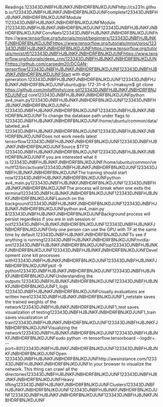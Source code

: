 Readings:123343DJNBFHJBJNKFJNBHDRFBNJKDJUNFhttp://cs231n.github.io/123343DJNBFHJBJNKFJNBHDRFBNJKDJUNFcomplete123343DJNBFHJBJNKFJNBHDRFBNJKDJUNFModule 1123343DJNBFHJBJNKFJNBHDRFBNJKDJUNFModule 2123343DJNBFHJBJNKFJNBHDRFBNJKDJUNF123343DJNBFHJBJNKFJNBHDRFBNJKDJUNFConvNets123343DJNBFHJBJNKFJNBHDRFBNJKDJUNFhttps://www.tensorflow.org/tutorials/mnist/beginners/123343DJNBFHJBJNKFJNBHDRFBNJKDJUNFhttps://www.tensorflow.org/tutorials/mnist/pros/123343DJNBFHJBJNKFJNBHDRFBNJKDJUNFhttps://www.tensorflow.org/tutorials/mnist/tf/123343DJNBFHJBJNKFJNBHDRFBNJKDJUNFhttps://www.tensorflow.org/tutorials/deep_cnn/123343DJNBFHJBJNKFJNBHDRFBNJKDJUNFhttps://github.com/carpedm20/DCGAN-tensorflow123343DJNBFHJBJNKFJNBHDRFBNJKDJUNF123343DJNBFHJBJNKFJNBHDRFBNJKDJUNFStart with digit generation:123343DJNBFHJBJNKFJNBHDRFBNJKDJUNF123343DJNBFHJBJNKFJNBHDRFBNJKDJUNFubuntu@ip-172-31-4-5:~/maksym$ git clone https://github.com/mitaffinity/core.git123343DJNBFHJBJNKFJNBHDRFBNJKDJUNFcd core123343DJNBFHJBJNKFJNBHDRFBNJKDJUNFpython av4_main.py123343DJNBFHJBJNKFJNBHDRFBNJKDJUNF123343DJNBFHJBJNKFJNBHDRFBNJKDJUNFvi 123343DJNBFHJBJNKFJNBHDRFBNJKDJUNF123343DJNBFHJBJNKFJNBHDRFBNJKDJUNFTo change the database path under flags to 123343DJNBFHJBJNKFJNBHDRFBNJKDJUNF/home/ubuntu/common/data/labeled_av4 123343DJNBFHJBJNKFJNBHDRFBNJKDJUNF123343DJNBFHJBJNKFJNBHDRFBNJKDJUNFDoes not work needs latest tensorflow123343DJNBFHJBJNKFJNBHDRFBNJKDJUNF123343DJNBFHJBJNKFJNBHDRFBNJKDJUNFSource $TF12 123343DJNBFHJBJNKFJNBHDRFBNJKDJUNF123343DJNBFHJBJNKFJNBHDRFBNJKDJUNFIf you are interested what it is:123343DJNBFHJBJNKFJNBHDRFBNJKDJUNF/home/ubuntu/common/venv/tf12/bin/activate123343DJNBFHJBJNKFJNBHDRFBNJKDJUNF123343DJNBFHJBJNKFJNBHDRFBNJKDJUNFThe training should start now123343DJNBFHJBJNKFJNBHDRFBNJKDJUNFpython av4_main.py123343DJNBFHJBJNKFJNBHDRFBNJKDJUNF123343DJNBFHJBJNKFJNBHDRFBNJKDJUNFThe process will break when one exits the terminal123343DJNBFHJBJNKFJNBHDRFBNJKDJUNF123343DJNBFHJBJNKFJNBHDRFBNJKDJUNFLaunch on the background123343DJNBFHJBJNKFJNBHDRFBNJKDJUNF123343DJNBFHJBJNKFJNBHDRFBNJKDJUNFpython av4_main.py &123343DJNBFHJBJNKFJNBHDRFBNJKDJUNFBackground process will persist regardless if you are in ssh session or not123343DJNBFHJBJNKFJNBHDRFBNJKDJUNF123343DJNBFHJBJNKFJNBHDRFBNJKDJUNFOnly one person can use the GPU with TF at the same time by default.123343DJNBFHJBJNKFJNBHDRFBNJKDJUNFTo see if anything is running123343DJNBFHJBJNKFJNBHDRFBNJKDJUNFnvidia-smi123343DJNBFHJBJNKFJNBHDRFBNJKDJUNFtop123343DJNBFHJBJNKFJNBHDRFBNJKDJUNF123343DJNBFHJBJNKFJNBHDRFBNJKDJUNFDevelopment zone kill processes with123343DJNBFHJBJNKFJNBHDRFBNJKDJUNF123343DJNBFHJBJNKFJNBHDRFBNJKDJUNFpkill -9 python123343DJNBFHJBJNKFJNBHDRFBNJKDJUNF123343DJNBFHJBJNKFJNBHDRFBNJKDJUNFUnderstanding the outputs:123343DJNBFHJBJNKFJNBHDRFBNJKDJUNF123343DJNBFHJBJNKFJNBHDRFBNJKDJUNF1_logs 123343DJNBFHJBJNKFJNBHDRFBNJKDJUNFUsually evaluations are written here123343DJNBFHJBJNKFJNBHDRFBNJKDJUNF1_netstate saves the trained weights of the network123343DJNBFHJBJNKFJNBHDRFBNJKDJUNF1_test saves visualization of testing123343DJNBFHJBJNKFJNBHDRFBNJKDJUNF1_train saves visualization of train123343DJNBFHJBJNKFJNBHDRFBNJKDJUNF123343DJNBFHJBJNKFJNBHDRFBNJKDJUNFVisualizing the network123343DJNBFHJBJNKFJNBHDRFBNJKDJUNF123343DJNBFHJBJNKFJNBHDRFBNJKDJUNFsudo python -m tensorflow.tensorboard --logdir=. --port=80123343DJNBFHJBJNKFJNBHDRFBNJKDJUNF123343DJNBFHJBJNKFJNBHDRFBNJKDJUNFOpen 123343DJNBFHJBJNKFJNBHDRFBNJKDJUNFhttp://awsinstance.com/123343DJNBFHJBJNKFJNBHDRFBNJKDJUNFIn your browser to visualize the network. This thing can crawl all the directories123343DJNBFHJBJNKFJNBHDRFBNJKDJUNF123343DJNBFHJBJNKFJNBHDRFBNJKDJUNFHeavy lifting123343DJNBFHJBJNKFJNBHDRFBNJKDJUNFClusters123343DJNBFHJBJNKFJNBHDRFBNJKDJUNF123343DJNBFHJBJNKFJNBHDRFBNJKDJUNF123343DJNBFHJBJNKFJNBHDRFBNJKDJUNF123343DJNBFHJBJNKFJNBHDRFBNJKDJUNF